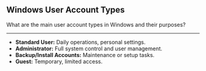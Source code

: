## Windows User Account Types

What are the main user account types in Windows and their purposes?

---

* **Standard User:** Daily operations, personal settings.
* **Administrator:** Full system control and user management.
* **Backup/Install Accounts:** Maintenance or setup tasks.
* **Guest:** Temporary, limited access.


